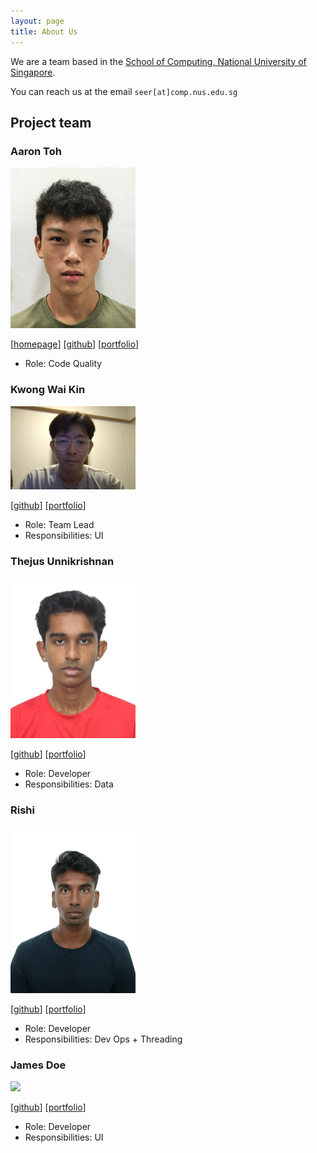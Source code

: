 ```yaml
---
layout: page
title: About Us
---
```


We are a team based in the [School of Computing, National University of Singapore](https://www.comp.nus.edu.sg).

You can reach us at the email `seer[at]comp.nus.edu.sg`

## Project team

### Aaron Toh

<img src="images/aarontoh.png" width="200px">

[[homepage](http://www.comp.nus.edu.sg/~damithch)]
[[github](https://github.com/aarontoh)]
[[portfolio](team/johndoe.md)]

* Role: Code Quality

### Kwong Wai Kin

<img src="images/makis4n.png" width="200px">

[[github](http://github.com/makis4n)]
[[portfolio](team/johndoe.md)]

* Role: Team Lead
* Responsibilities: UI

### Thejus Unnikrishnan

<img src="images/thejus03.png" width="200px">

[[github](http://github.com/thejus03)] [[portfolio](team/johndoe.md)]

* Role: Developer
* Responsibilities: Data

### Rishi

<img src="images/rihiz.png" width="200px">

[[github](http://github.com/Rihiz)]
[[portfolio](team/johndoe.md)]

* Role: Developer
* Responsibilities: Dev Ops + Threading

### James Doe

<img src="images/johndoe.png" width="200px">

[[github](http://github.com/johndoe)]
[[portfolio](team/johndoe.md)]

* Role: Developer
* Responsibilities: UI
